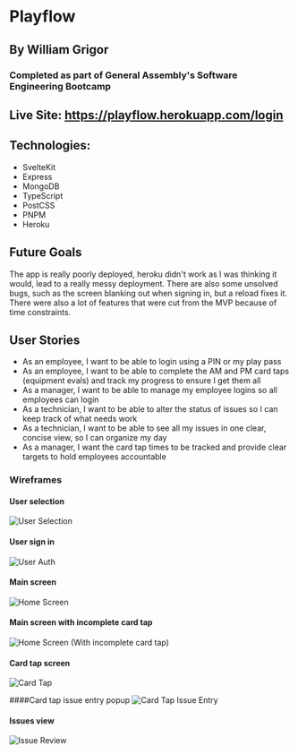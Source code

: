 # Playflow
## By William Grigor
### Completed as part of General Assembly's Software Engineering Bootcamp

## Live Site: https://playflow.herokuapp.com/login

## Technologies:
* SvelteKit
* Express
* MongoDB
* TypeScript
* PostCSS
* PNPM
* Heroku

## Future Goals
The app is really poorly deployed, heroku didn't work as I was thinking it would, lead to a really messy deployment.
There are also some unsolved bugs, such as the screen blanking out when signing in, but a reload fixes it.
There were also a lot of features that were cut from the MVP because of time constraints.

## User Stories

* As an employee, I want to be able to login using a PIN or my play pass
* As an employee, I want to be able to complete the AM and PM card taps (equipment evals) and track my progress to ensure I get them all
* As a manager, I want to be able to manage my employee logins so all employees can login
* As a technician, I want to be able to alter the status of issues so I can keep track of what needs work
* As a technician, I want to be able to see all my issues in one clear, concise view, so I can organize my day
* As a manager, I want the card tap times to be tracked and provide clear targets to hold employees accountable

### Wireframes
#### User selection
![User Selection](https://media.git.generalassemb.ly/user/42701/files/7fbe519a-45c2-4d7c-b50a-9f76d3b738d8)

#### User sign in
![User Auth](https://media.git.generalassemb.ly/user/42701/files/0ae93573-17a7-48c7-beaa-a8b48291a6b0)

#### Main screen
![Home Screen](https://media.git.generalassemb.ly/user/42701/files/bcea3baf-e066-4c62-8ca6-86da9673c8e2)

#### Main screen with incomplete card tap
![Home Screen (With incomplete card tap)](https://media.git.generalassemb.ly/user/42701/files/d1bf5059-c225-473e-95b2-3eebb7cedd09)

#### Card tap screen
![Card Tap](https://media.git.generalassemb.ly/user/42701/files/87c08610-9de7-450a-a3d3-ee2ff5825c02)

####Card tap issue entry popup
![Card Tap Issue Entry](https://media.git.generalassemb.ly/user/42701/files/59be6965-cac9-4ed5-93f7-ea274cdac9e9)

#### Issues view
![Issue Review](https://media.git.generalassemb.ly/user/42701/files/b1f026b9-69be-456a-8848-0bffbd0c4269)

